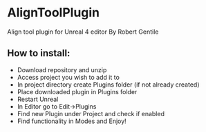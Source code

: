 # AlignToolPlugin
Align tool plugin for Unreal  4 editor
By Robert Gentile

## How to install: ##
* Download repository and unzip 
* Access project you wish to add it to
* In project directory create Plugins folder (if not already created)
* Place downloaded plugin in Plugins folder
* Restart Unreal
* In Editor go to Edit->Plugins
* Find new Plugin under Project and check if enabled
* Find functionality in Modes and Enjoy!
